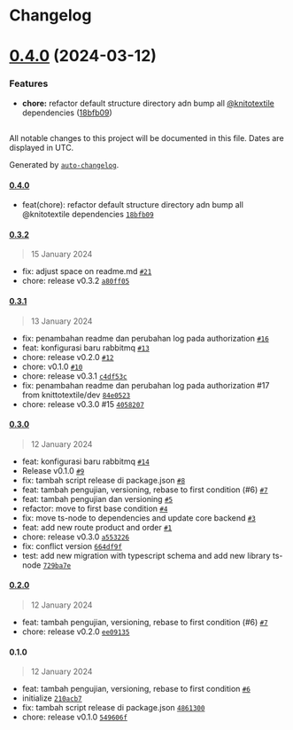 # Changelog

# [0.4.0](https://github.com/knittotextile/rest-boilerplate-ts/compare/0.3.2...0.4.0) (2024-03-12)


### Features

* **chore:** refactor default structure directory adn bump all [@knitotextile](https://github.com/knitotextile) dependencies ([18bfb09](https://github.com/knittotextile/rest-boilerplate-ts/commit/18bfb09f0006a9c078af124c172c359abd396851))

##

All notable changes to this project will be documented in this file. Dates are displayed in UTC.

Generated by [`auto-changelog`](https://github.com/CookPete/auto-changelog).

#### [0.4.0](https://github.com/knittotextile/rest-boilerplate-ts/compare/0.3.2...0.4.0)

- feat(chore): refactor default structure directory adn bump all @knitotextile dependencies [`18bfb09`](https://github.com/knittotextile/rest-boilerplate-ts/commit/18bfb09f0006a9c078af124c172c359abd396851)

#### [0.3.2](https://github.com/knittotextile/rest-boilerplate-ts/compare/0.3.1...0.3.2)

> 15 January 2024

- fix: adjust space on readme.md [`#21`](https://github.com/knittotextile/rest-boilerplate-ts/pull/21)
- chore: release v0.3.2 [`a80ff05`](https://github.com/knittotextile/rest-boilerplate-ts/commit/a80ff052a394a7e2a98c3da63bc6c77f23070b61)

#### [0.3.1](https://github.com/knittotextile/rest-boilerplate-ts/compare/0.3.0...0.3.1)

> 13 January 2024

- fix: penambahan readme dan perubahan log pada authorization [`#16`](https://github.com/knittotextile/rest-boilerplate-ts/pull/16)
- feat: konfigurasi baru rabbitmq [`#13`](https://github.com/knittotextile/rest-boilerplate-ts/pull/13)
- chore: release v0.2.0 [`#12`](https://github.com/knittotextile/rest-boilerplate-ts/pull/12)
- chore: v0.1.0 [`#10`](https://github.com/knittotextile/rest-boilerplate-ts/pull/10)
- chore: release v0.3.1 [`c4df53c`](https://github.com/knittotextile/rest-boilerplate-ts/commit/c4df53ceffe58ad232e57e91e79985ba60796ceb)
- fix: penambahan readme dan perubahan log pada authorization #17 from knittotextile/dev [`84e0523`](https://github.com/knittotextile/rest-boilerplate-ts/commit/84e0523ae1f39e97d48ef92c430f5b54f8e1a622)
- chore: release v0.3.0  #15 [`4058207`](https://github.com/knittotextile/rest-boilerplate-ts/commit/4058207cf675851d95e242ec0a8d963a3bf8ce00)

#### [0.3.0](https://github.com/knittotextile/rest-boilerplate-ts/compare/0.2.0...0.3.0)

> 12 January 2024

- feat: konfigurasi baru rabbitmq  [`#14`](https://github.com/knittotextile/rest-boilerplate-ts/pull/14)
- Release v0.1.0 [`#9`](https://github.com/knittotextile/rest-boilerplate-ts/pull/9)
- fix: tambah script release di package.json [`#8`](https://github.com/knittotextile/rest-boilerplate-ts/pull/8)
- feat: tambah pengujian, versioning, rebase to first condition (#6) [`#7`](https://github.com/knittotextile/rest-boilerplate-ts/pull/7)
- feat: tambah pengujian dan versioning [`#5`](https://github.com/knittotextile/rest-boilerplate-ts/pull/5)
- refactor: move to first base condition [`#4`](https://github.com/knittotextile/rest-boilerplate-ts/pull/4)
- fix: move ts-node to dependencies and update core backend [`#3`](https://github.com/knittotextile/rest-boilerplate-ts/pull/3)
- feat: add new route product and order [`#1`](https://github.com/knittotextile/rest-boilerplate-ts/pull/1)
- chore: release v0.3.0 [`a553226`](https://github.com/knittotextile/rest-boilerplate-ts/commit/a553226fa31ac6032f184390edd61b4da74d822a)
- fix: conflict version [`664df9f`](https://github.com/knittotextile/rest-boilerplate-ts/commit/664df9f58e1efccf8a47008911278199909a1e3f)
- test: add new migration with typescript schema and add new library ts-node [`729ba7e`](https://github.com/knittotextile/rest-boilerplate-ts/commit/729ba7e5e367a801f34f6b62232b2281fdc852d5)

#### [0.2.0](https://github.com/knittotextile/rest-boilerplate-ts/compare/0.1.0...0.2.0)

> 12 January 2024

- feat: tambah pengujian, versioning, rebase to first condition (#6) [`#7`](https://github.com/knittotextile/rest-boilerplate-ts/pull/7)
- chore: release v0.2.0 [`ee09135`](https://github.com/knittotextile/rest-boilerplate-ts/commit/ee0913525e208f58a3979154767a3a91792444a4)

#### 0.1.0

> 12 January 2024

- feat: tambah pengujian, versioning, rebase to first condition [`#6`](https://github.com/knittotextile/rest-boilerplate-ts/pull/6)
- initialize [`210acb7`](https://github.com/knittotextile/rest-boilerplate-ts/commit/210acb7f173e0420e9acb05f05a02f825a18a87c)
- fix: tambah script release di package.json [`4861300`](https://github.com/knittotextile/rest-boilerplate-ts/commit/4861300c7c14f0748876915b2b0078b4ef775fbf)
- chore: release v0.1.0 [`549606f`](https://github.com/knittotextile/rest-boilerplate-ts/commit/549606ff9c8140e6b199adca2ea11e4988bb0966)
